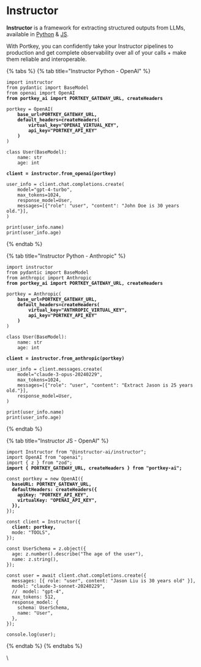 # Instructor

**Instructor** is a framework for extracting structured outputs from LLMs, available in [Python](https://python.useinstructor.com/) & [JS](https://instructor-ai.github.io/instructor-js/).

With Portkey, you can confidently take your Instructor pipelines to production and get complete observability over all of your calls + make them reliable and interoperable.

{% tabs %}
{% tab title="Instructor Python - OpenAI" %}
<pre class="language-python"><code class="lang-python">import instructor
from pydantic import BaseModel
from openai import OpenAI
<strong>from portkey_ai import PORTKEY_GATEWAY_URL, createHeaders
</strong>
portkey = OpenAI(
<strong>    base_url=PORTKEY_GATEWAY_URL,
</strong><strong>    default_headers=createHeaders(
</strong><strong>        virtual_key="OPENAI_VIRTUAL_KEY",
</strong><strong>        api_key="PORTKEY_API_KEY"
</strong><strong>    )
</strong>)

class User(BaseModel):
    name: str
    age: int

<strong>client = instructor.from_openai(portkey)
</strong>
user_info = client.chat.completions.create(
    model="gpt-4-turbo",
    max_tokens=1024,
    response_model=User,
    messages=[{"role": "user", "content": "John Doe is 30 years old."}],
)

print(user_info.name)
print(user_info.age)
</code></pre>
{% endtab %}

{% tab title="Instructor Python - Anthropic" %}
<pre class="language-python"><code class="lang-python">import instructor
from pydantic import BaseModel
from anthropic import Anthropic
<strong>from portkey_ai import PORTKEY_GATEWAY_URL, createHeaders
</strong>
portkey = Anthropic(
<strong>    base_url=PORTKEY_GATEWAY_URL,
</strong><strong>    default_headers=createHeaders(
</strong><strong>        virtual_key="ANTHROPIC_VIRTUAL_KEY",
</strong><strong>        api_key="PORTKEY_API_KEY"
</strong><strong>    )
</strong>)

class User(BaseModel):
    name: str
    age: int

<strong>client = instructor.from_anthropic(portkey)
</strong>
user_info = client.messages.create(
    model="claude-3-opus-20240229",
    max_tokens=1024,
    messages=[{"role": "user", "content": "Extract Jason is 25 years old."}],
    response_model=User,
)

print(user_info.name)
print(user_info.age)
</code></pre>
{% endtab %}

{% tab title="Instructor JS - OpenAI" %}
<pre class="language-javascript"><code class="lang-javascript">import Instructor from "@instructor-ai/instructor";
import OpenAI from "openai";
import { z } from "zod";
<strong>import { PORTKEY_GATEWAY_URL, createHeaders } from "portkey-ai";
</strong>
const portkey = new OpenAI({
<strong>  baseURL: PORTKEY_GATEWAY_URL,
</strong><strong>  defaultHeaders: createHeaders({
</strong><strong>    apiKey: "PORTKEY_API_KEY",
</strong><strong>    virtualKey: "OPENAI_API_KEY",
</strong><strong>  }),
</strong>});

const client = Instructor({
<strong>  client: portkey,
</strong>  mode: "TOOLS",
});

const UserSchema = z.object({
  age: z.number().describe("The age of the user"),
  name: z.string(),
});

const user = await client.chat.completions.create({
  messages: [{ role: "user", content: "Jason Liu is 30 years old" }],
  model: "claude-3-sonnet-20240229",
  //  model: "gpt-4",
  max_tokens: 512,
  response_model: {
    schema: UserSchema,
    name: "User",
  },
});

console.log(user);
</code></pre>
{% endtab %}
{% endtabs %}

\

